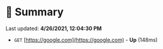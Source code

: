 # 📖 Summary
Last updated: **4/26/2021, 12:04:30 PM**

- `GET` [https://google.com](https://google.com) - **Up** (148ms)
